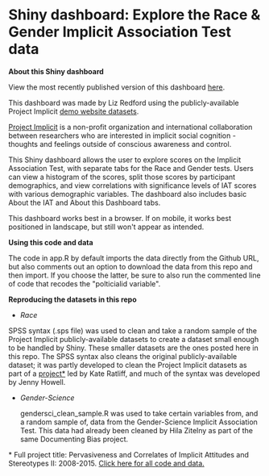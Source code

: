 # Shiny dashboard: Explore the Race & Gender Implicit Association Test data

<b>About this Shiny dashboard</b>

View the most recently published version of this dashboard <a href = "https://lizredford.shinyapps.io/explore-iat/">here</a>.

This dashboard was made by Liz Redford using the publicly-available Project Implicit <a href = "https://osf.io/y9hiq/">demo website datasets</a>. 

<a href = "https://implicit.harvard.edu/implicit/">Project Implicit</a> is a non-profit organization and international collaboration between researchers who are interested in implicit social cognition - thoughts and feelings outside of conscious awareness and control. 

This Shiny dashboard allows the user to explore scores on the Implicit Association Test, with separate tabs for the Race and Gender tests. Users can view a histogram of the scores, split those scores by participant demographics, and view correlations with significance levels of IAT scores with various demographic variables. The dashboard also includes basic About the IAT and About this Dashboard tabs.

This dashboard works best in a browser. If on mobile, it works best positioned in landscape, but still won't appear as intended.

<b>Using this code and data</b>

The code in app.R by default imports the data directly from the Github URL, but also comments out an option to download the data from this repo and then import. If you choose the latter, be sure to also run the commented line of code that recodes the "polticialid variable".

<b>Reproducing the datasets in this repo</b>

 * <i>Race</i>

SPSS syntax (.sps file) was used to clean and take a random sample of the Project Implicit publicly-available datasets to create a dataset small enough to be handled by Shiny. These smaller datasets are the ones posted here in this repo. The SPSS syntax also cleans the original publicly-available dataset; it was partly developed to clean the Project Implicit datasets as part of a <a href = "https://osf.io/rfzhu/">project*</a> led by Kate Ratliff, and much of the syntax was developed by Jenny Howell.

* <i>Gender-Science</i>

  gendersci_clean_sample.R was used to take certain variables from, and a random sample of, data from the Gender-Science Implicit Association Test. This data had already been cleaned by Hila Zitelny as part of the same Documenting Bias project.

\* Full project title: Pervasiveness and Correlates of Implicit Attitudes and Stereotypes II: 2008-2015. <a href = "https://osf.io/rfzhu/">Click here for all code and data.</a>
